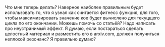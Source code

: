 Что мне теперь делать? Наверное наиболее правильным будет использовать то, что я узнал как считается фитнесс функция, для того, чтобы максимизировать значение кое будет вычислено для текуцщего цикла по его окончании. Можешь помочь со статьёй? Надо написать про неустранимый эффект. Я думаю, если постараться сделать целостный материал и разместить его в arxiv.com, должен получиться неплохой резонанс? Я правильно думаю? 